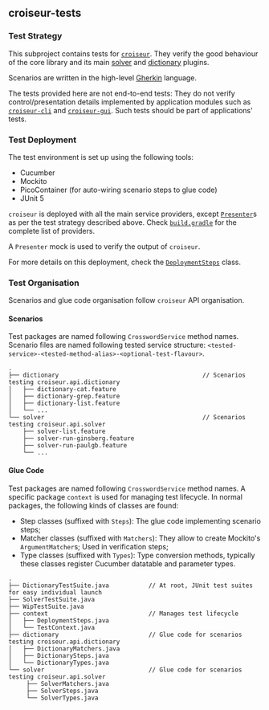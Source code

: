 <!--
SPDX-FileCopyrightText: 2023 Antoine Belvire
SPDX-License-Identifier: GPL-3.0-or-later
-->

## croiseur-tests

### Test Strategy

This subproject contains tests for [`croiseur`](../croiseur). They verify the good behaviour of
the core library and its main [solver](../croiseur-solver) and [dictionary](../croiseur-dictionary)
plugins.

Scenarios are written in the high-level [Gherkin](https://cucumber.io/docs/gherkin/reference/)
language.

The tests provided here are not end-to-end tests: They do not verify control/presentation details
implemented by application modules such as [`croiseur-cli`](../croiseur-cli)
and [`croiseur-gui`](../croiseur-gui). Such tests should be part of applications' tests.

### Test Deployment

The test environment is set up using the following tools:

- Cucumber
- Mockito
- PicoContainer (for auto-wiring scenario steps to glue code)
- JUnit 5

`croiseur` is deployed with all the main service providers,
except [`Presenter`](../doc/reference/Available-service-providers.md#presenters)s as per the test
strategy described above. Check [`build.gradle`](build.gradle.kts) for the complete list of providers.

A `Presenter` mock is used to verify the output of `croiseur`.

For more details on this deployment, check the
[`DeploymentSteps`](src/test/java/com/gitlab/super7ramp/croiseur/tests/context/DeploymentSteps.java)
class.

### Test Organisation

Scenarios and glue code organisation follow `croiseur` API organisation.

#### Scenarios

Test packages are named following `CrosswordService` method names.
Scenario files are named following tested service structure:
`<tested-service>-<tested-method-alias>-<optional-test-flavour>`.

```
.
├── dictionary                                        // Scenarios testing croiseur.api.dictionary
│   ├── dictionary-cat.feature
│   ├── dictionary-grep.feature 
│   ├── dictionary-list.feature
│   └── ...
└── solver                                            // Scenarios testing croiseur.api.solver
    ├── solver-list.feature
    ├── solver-run-ginsberg.feature
    ├── solver-run-paulgb.feature
    └── ...
```

#### Glue Code

Test packages are named following `CrosswordService` method names.
A specific package `context` is used for managing test lifecycle.
In normal packages, the following kinds of classes are found:

- Step classes (suffixed with `Steps`): The glue code implementing scenario steps;
- Matcher classes (suffixed with `Matchers`): They allow to create Mockito's `ArgumentMatcher`s;
  Used in verification steps;
- Type classes (suffixed with `Types`): Type conversion methods, typically these classes register
  Cucumber datatable and parameter types.

```
.
├── DictionaryTestSuite.java           // At root, JUnit test suites for easy individual launch
├── SolverTestSuite.java
├── WipTestSuite.java
├── context                            // Manages test lifecycle
│   ├── DeploymentSteps.java
│   └── TestContext.java
├── dictionary                         // Glue code for scenarios testing croiseur.api.dictionary
│   ├── DictionaryMatchers.java
│   ├── DictionarySteps.java
│   └── DictionaryTypes.java
└── solver                             // Glue code for scenarios testing croiseur.api.solver
     ├── SolverMatchers.java
     ├── SolverSteps.java
     └── SolverTypes.java
```
